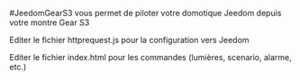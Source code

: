 #JeedomGearS3 vous permet de piloter votre domotique Jeedom depuis votre montre Gear S3 

Editer le fichier httprequest.js pour la configuration vers Jeedom

Editer le fichier index.html pour les commandes (lumières, scenario, alarme, etc.)

